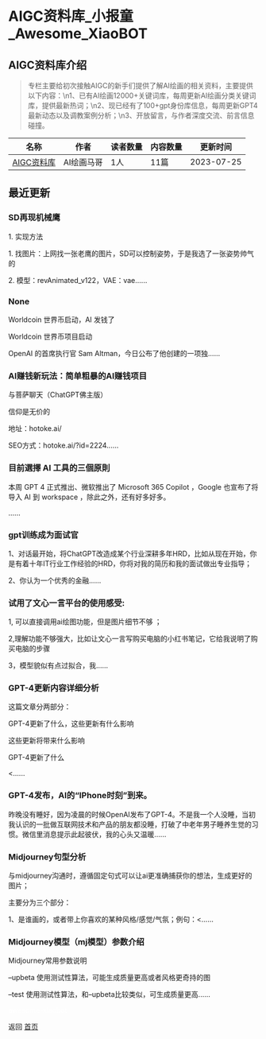 # AIGC资料库_小报童_Awesome_XiaoBOT

## AIGC资料库介绍
> 专栏主要给初次接触AIGC的新手们提供了解AI绘画的相关资料，主要提供以下内容：\n1、已有AI绘画12000+关键词库，每周更新AI绘画分类关键词库，提供最新热词；\n2、现已经有了100+gpt身份库信息，每周更新GPT4最新动态以及调教案例分析；\n3、开放留言，与作者深度交流、前言信息碰撞。  
  


|名称|作者|读者数量|内容数量|更新时间|
|---|---|---|---|---|
|[AIGC资料库](https://xiaobot.net/p/AIGC007?refer=0b133df9-27dc-423b-8101-639049001c13)|AI绘画马哥|1人|11篇|2023-07-25|

## 最近更新
### SD再现机械鹰

1\. 实现方法

1\. 找图片：上网找一张老鹰的图片，SD可以控制姿势，于是我选了一张姿势帅气的

2\. 模型：revAnimated_v122，VAE：vae......

### None

Worldcoin 世界币启动，AI 发钱了

Worldcoin 世界币项目启动

OpenAI 的首席执行官 Sam Altman，今日公布了他创建的一项独......

### AI赚钱新玩法：简单粗暴的AI赚钱项目

与菩萨聊天（ChatGPT佛主版）

信仰是无价的

地址：hotoke.ai/

SEO方式：hotoke.ai/?id=2224......

### 目前選擇 AI 工具的三個原則

本周 GPT 4 正式推出、微软推出了 Microsoft 365 Copilot ，Google 也宣布了将导入 AI 到 workspace
，除此之外，还有好多好多。

......

### gpt训练成为面试官

1、对话最开始，将ChatGPT改造成某个行业深耕多年HRD，比如从现在开始，你是有着十年IT行业工作经验的HRD，你将对我的简历和我的面试做出专业指导；

2、你认为一个优秀的金融......

### 试用了文心一言平台的使用感受:

1, 可以直接调用ai绘图功能，但是图片细节不够 ；

2,理解功能不够强大，比如让文心一言写购买电脑的小红书笔记，它给我说明了购买电脑的步骤

3，模型貌似有点过拟合，我......

### GPT-4更新内容详细分析

这篇文章分两部分：

GPT-4更新了什么，这些更新有什么影响

这些更新将带来什么影响

GPT-4更新了什么

<......

### GPT-4发布，AI的“IPhone时刻”到来。

昨晚没有睡好，因为凌晨的时候OpenAI发布了GPT-4。不是我一个人没睡，当初我认识的一批做互联网技术和产品的朋友都没睡，打破了中老年男子睡养生觉的习惯。微信里消息提示此起彼伏，我的心头又温暖......

### Midjourney句型分析

与midjourney沟通时，遵循固定句式可以让ai更准确捕获你的想法，生成更好的图片；

主要分为三个部分：

1、是谁画的，或者带上你喜欢的某种风格/感觉/气氛；例句：<......

### Midjourney模型（mj模型）参数介绍

Midjourney常用参数说明

–upbeta 使用测试性算法，可能生成质量更高或者风格更奇持的图

–test 使用测试性算法，和–upbeta比较类似，可生成质量更高......


<a href="https://github.com/Reno9527/awesome-xiaobot" style="color: white; text-decoration: none;">awesome-xiaobot</a>

返回 [首页](../README.md)

